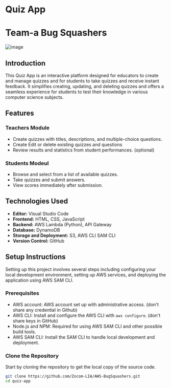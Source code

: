 # Quiz App
# Team-a Bug Squashers
![image](https://github.com/user-attachments/assets/d8e5e588-dfc9-469a-b9b2-b898c43e6f13)


## Introduction
This Quiz App is an interactive platform designed for educators to create and manage quizzes and for students to take quizzes and receive instant feedback. It simplifies creating, updating, and deleting quizzes and offers a seamless experience for students to test their knowledge in various computer science subjects.

## Features
### Teachers Module
- Create quizzes with titles, descriptions, and multiple-choice questions.
- Create Edit or delete existing quizzes and questions
- Review results and statistics from student performances. (optional)

### Students Modeul
- Browse and select from a list of available quizzes.
- Take quizzes and submit answers.
- View scores immediately after submission.

## Technologies Used
- **Editor:** Visual Studio Code
- **Frontend:** HTML, CSS, JavaScript
- **Backend:** AWS Lambda (Python), API Gateway
- **Database:** DynamoDB
- **Storage and Deployment:** S3, AWS CLI SAM CLI
- **Version Control:** GitHub

## Setup Instructions

Setting up this project involves several steps including configuring your local development environment, setting up AWS services, and deploying the application using AWS SAM CLI.

### Prerequisites
- AWS account: AWS account set up with administrative access. (don't share any credential in Github)
- AWS CLI: Install and configure the AWS CLI with `aws configure`. (don't share keys in GitHub)
- Node.js and NPM: Required for using AWS SAM CLI and other possible build tools.
- AWS SAM CLI: Install the SAM CLI to handle local development and deployment.

### Clone the Repository
Start by cloning the repository to get the local copy of the source code.
```bash
git clone https://github.com/Zocom-LIA/AWS-BugSquashers.git
cd quiz-app
